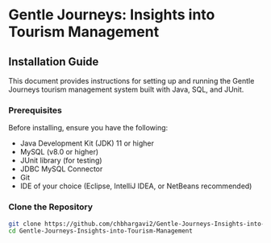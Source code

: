 # Gentle Journeys: Insights into Tourism Management

## Installation Guide

This document provides instructions for setting up and running the Gentle Journeys tourism management system built with Java, SQL, and JUnit.

### Prerequisites

Before installing, ensure you have the following:

- Java Development Kit (JDK) 11 or higher
- MySQL (v8.0 or higher)
- JUnit library (for testing)
- JDBC MySQL Connector
- Git
- IDE of your choice (Eclipse, IntelliJ IDEA, or NetBeans recommended)

### Clone the Repository

```bash
git clone https://github.com/chbhargavi2/Gentle-Journeys-Insights-into-Tourism-Management.git
cd Gentle-Journeys-Insights-into-Tourism-Management
